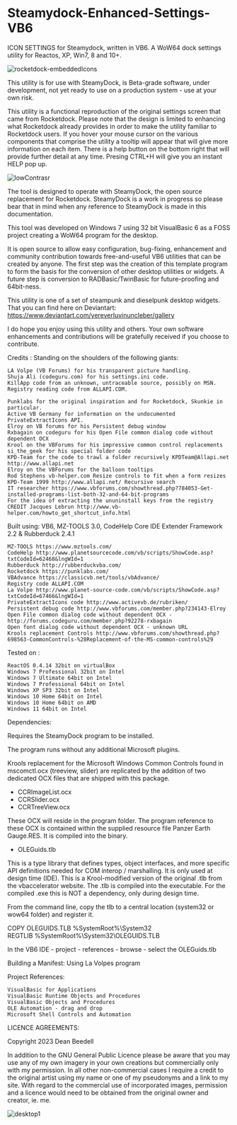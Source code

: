 # Steamydock-Enhanced-Settings-VB6

ICON SETTINGS for Steamydock, written in VB6. A WoW64 dock settings
utility for Reactos, XP, Win7, 8 and 10+.

![rocketdock-embeddedIcons](https://github.com/yereverluvinunclebert/rocketdock/assets/2788342/a525e0e1-50fc-42c9-8cb5-d578e3a9efaf)

This utility is for use with SteamyDock, is Beta-grade software, under
development, not yet ready to use on a production system - use at your
own risk.

This utility is a functional reproduction of the original settings screen that 
came from Rocketdock. Please note that the design is limited to enhancing what 
Rocketdock already provides in order to make the utility familiar to Rocketdock 
users. If you hover your mouse cursor on the various components that comprise 
the utility a tooltip will appear that will give more information on each item. 
There is a help button on the bottom right that will provide further detail at 
any time. Presing CTRL+H will give you an instant HELP pop up.

![lowContrasr](https://github.com/yereverluvinunclebert/rocketdock/assets/2788342/8fee79a9-bb0a-4338-bc83-e251ba6de562)

The tool is designed to operate with SteamyDock, the open source replacement for 
Rocketdock. SteamyDock is a work in progress so please bear that in mind when 
any reference to SteamyDock is made in this documentation.

This tool was developed on Windows 7 using 32 bit VisualBasic 6 as a FOSS 
project creating a WoW64 program for the desktop. 

It is open source to allow easy configuration, bug-fixing, enhancement and 
community contribution towards free-and-useful VB6 utilities that can be created
by anyone. The first step was the creation of this template program to form the 
basis for the conversion of other desktop utilities or widgets. A future step 
is conversion to RADBasic/TwinBasic for future-proofing and 64bit-ness. 

This utility is one of a set of steampunk and dieselpunk desktop widgets. That 
you can find here on Deviantart: https://www.deviantart.com/yereverluvinuncleber/gallery

I do hope you enjoy using this utility and others. Your own software 
enhancements and contributions will be gratefully received if you choose to 
contribute.

Credits : Standing on the shoulders of the following giants:

	LA Volpe (VB Forums) for his transparent picture handling.  
	Shuja Ali (codeguru.com) for his settings.ini code.  
	KillApp code from an unknown, untraceable source, possibly on MSN.  
	Registry reading code from ALLAPI.COM.

	Punklabs for the original inspiration and for Rocketdock, Skunkie in particular.  
	Active VB Germany for information on the undocumented PrivateExtractIcons API.  
	Elroy on VB forums for his Persistent debug window  
	Rxbagain on codeguru for his Open File common dialog code without dependent OCX  
	Krool on the VBForums for his impressive common control replacements  
	si_the_geek for his special folder code  
	KPD-Team for the code to trawl a folder recursively KPDTeam@Allapi.net http://www.allapi.net  
	Elroy on the VBForums for the balloon tooltips  
	Rod Stephens vb-helper.com Resize controls to fit when a form resizes  
	KPD-Team 1999 http://www.allapi.net/ Recursive search  
	IT researcher https://www.vbforums.com/showthread.php?784053-Get-installed-programs-list-both-32-and-64-bit-programs  
	For the idea of extracting the ununinstall keys from the registry  
	CREDIT Jacques Lebrun http://www.vb-helper.com/howto_get_shortcut_info.html

Built using: VB6, MZ-TOOLS 3.0, CodeHelp Core IDE Extender Framework 2.2 & Rubberduck 2.4.1

	MZ-TOOLS https://www.mztools.com/  
	CodeHelp http://www.planetsourcecode.com/vb/scripts/ShowCode.asp?txtCodeId=62468&lngWId=1  
	Rubberduck http://rubberduckvba.com/  
	Rocketdock https://punklabs.com/  
	VBAdvance https://classicvb.net/tools/vbAdvance/  
	Registry code ALLAPI.COM  
	La Volpe http://www.planet-source-code.com/vb/scripts/ShowCode.asp?txtCodeId=67466&lngWId=1  
	PrivateExtractIcons code http://www.activevb.de/rubriken/  
	Persistent debug code http://www.vbforums.com/member.php?234143-Elroy  
	Open File common dialog code without dependent OCX - http://forums.codeguru.com/member.php?92278-rxbagain  
	Open font dialog code without dependent OCX - unknown URL  
	Krools replacement Controls http://www.vbforums.com/showthread.php?698563-CommonControls-%28Replacement-of-the-MS-common-controls%29

Tested on :  

	ReactOS 0.4.14 32bit on virtualBox  
	Windows 7 Professional 32bit on Intel  
	Windows 7 Ultimate 64bit on Intel  
	Windows 7 Professional 64bit on Intel  
	Windows XP SP3 32bit on Intel  
	Windows 10 Home 64bit on Intel  
	Windows 10 Home 64bit on AMD  
	Windows 11 64bit on Intel

Dependencies:

Requires the SteamyDock program to be installed.

The program runs without any additional Microsoft plugins.

Krools replacement for the Microsoft Windows Common Controls found in
mscomctl.ocx (treeview, slider) are replicated by the addition of two
dedicated OCX files that are shipped with this package.

- CCRImageList.ocx
- CCRSlider.ocx
- CCRTreeView.ocx

These OCX will reside in the program folder. The program reference to these
OCX is contained within the supplied resource file Panzer Earth Gauge.RES.
It is compiled into the binary.

- OLEGuids.tlb

This is a type library that defines types, object interfaces, and more specific
API definitions needed for COM interop / marshalling. It is only used at design
time (IDE). This is a Krool-modified version of the original .tlb from the
vbaccelerator website. The .tlb is compiled into the executable.
For the compiled .exe this is NOT a dependency, only during design time.

From the command line, copy the tlb to a central location (system32 or wow64
folder) and register it.

COPY OLEGUIDS.TLB %SystemRoot%\System32\
REGTLIB %SystemRoot%\System32\OLEGUIDS.TLB

In the VB6 IDE - project - references - browse - select the OLEGuids.tlb

Building a Manifest:
Using La Volpes program

Project References:  

	VisualBasic for Applications  
	VisualBasic Runtime Objects and Procedures  
	VisualBasic Objects and Procedures  
	OLE Automation - drag and drop  
	Microsoft Shell Controls and Automation

LICENCE AGREEMENTS:

Copyright 2023 Dean Beedell

In addition to the GNU General Public Licence please be aware that you may use
any of my own imagery in your own creations but commercially only with my
permission. In all other non-commercial cases I require a credit to the
original artist using my name or one of my pseudonyms and a link to my site.
With regard to the commercial use of incorporated images, permission and a
licence would need to be obtained from the original owner and creator, ie. me.

![desktop1](https://github.com/yereverluvinunclebert/rocketdock/assets/2788342/f2d3be1e-c98f-4597-9c8d-503486cf5afb)
